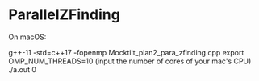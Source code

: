 # ParallelZFinding
On macOS:

g++-11 -std=c++17 -fopenmp Mocktilt_plan2_para_zfinding.cpp
export OMP_NUM_THREADS=10 (input the number of cores of your mac's CPU)
./a.out 0
